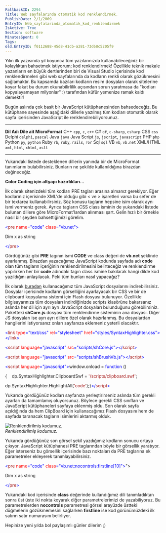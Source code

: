 ```yaml
---
FallbackID: 2294
Title: Web sayfalarında otomatik kod renklendirmek.
PublishDate: 2/1/2009
EntryID: Web_sayfalarinda_otomatik_kod_renklendirmek
IsActive: True
Section: software
MinutesSpent: 0
Tags: 
old.EntryID: f0112688-45d8-41cb-a281-73d68c5205f9
---
```

Yılın ilk yazısında yıl boyunca tüm yazılarınızda kullanabileceğiniz bir
kolaylıktan bahsetmek istiyorum; kod renklendirmek! Özellikle teknik
makale yazanların en büyük dertlerinden biri de Visual Studio içerisinde
kod renklendirmeleri gibi web sayfalarında da kodların renkli olarak
gözükmesini sağlamaktır. Bu kapsamda bazıları kodların resim dosyaları
olarak sitelerine koyar fakat bu durum okunabilirlilik açısından sorun
yaratmasa da "kodları kopyalayamayan milyonlar" :) tarafından küfür
yemenize ramak kaldı demektir!

Bugün aslında çok basit bir JavaScript kütüphanesinden bahsedeceğiz. Bu
kütüphane sayesinde aşağıdaki dillerle yazılmış tüm kodları otomatik
olarak sayfa içerisinden JavaScript ile renklendirebiliyorsunuz.

  ------------- --------------------------------
  **Dil Adı**   **Dile ait MicroFormat**
  C++           `cpp`, `c`, `c++`
  C\#           `c#`, `c-sharp`, `csharp`
  CSS           `css`
  Delphi        `delphi`, `pascal`
  Java          `java`
  Java Script   `js`, `jscript`, `javascript`
  PHP           `php`
  Python        `py`, `python`
  Ruby          `rb`, `ruby`, `rails`, `ror`
  Sql           `sql`
  VB            `vb`, `vb.net`
  XML/HTML      `xml`, `html`, `xhtml`, `xslt`
  ------------- --------------------------------

Yukarıdaki listede desteklenen dillerin yanında bir de MicroFormat
tanımlarını bulabilirsiniz. Bunların ne şekilde kullanıldığına birazdan
değineceğiz.

**Color Coding için altyapı hazırlıkları...**

İlk olarak sitenizdeki tüm kodları PRE tagları arasına almanız
gerekiyor. Eğer kodlarınız içerisinde XML'de olduğu gibi \< ve \>
işaretleri varsa bu sefer de bir textarea kullanabilirsiniz. Söz konusu
tagların hepsine isim olarak aynı ismi vermeniz gerek. Ayrıca tagların
CSS class isminin de yukarıdaki listede bulunan dillere göre
MicroFormat'lardan alınması şart. Gelin hızlı bir örnekle nasıl bir
şeyden bahsettiğimizi görelim.

<span style="color: blue;">\<</span><span
style="color: #a31515;">pre</span> <span
style="color: red;">name</span><span style="color: blue;">="code"</span>
<span style="color: red;">class</span><span
style="color: blue;">="vb.net"\></span>

Dim x as string

<span style="color: blue;">\</</span><span
style="color: #a31515;">pre</span><span style="color: blue;">\></span>

Gördüğünüz gibi **PRE** tagının ismi **CODE** ve class değeri de
**vb.net** şeklinde ayarlanmış. Birazdan yazacağımız JavaScript kodunda
sayfada adı **code** olan tüm tagların içeriğinin renklendirilmesini
belirteceğiz ve renklendirme yapılırken her bir **code** adındaki tagın
class ismine bakılarak hangi dilde kod yazıldığını anlaşılacak. Peki tüm
bunları nasıl yapacağız?

İlk olarak [buradan](http://code.google.com/p/syntaxhighlighter/)
kullanacağımız tüm JavaScript dosyalarını indirebilirsiniz. Dosyalar
içerisinde kodların görselliğini ayarlayacak bir CSS ve bir de clipboard
kopyalama sistemi için Flash dosyası bulunuyor. Özellikle
bilgisayarınıza tüm dosyaları indirdiğinizde scripts klasörüne
bakarsanız aslında her dil için ayrı ayrı JavaScript dosyaları
bulunduğunu görebilirsiniz. Paketteki **shCore.js** dosyası tüm
renklendirme sisteminin ana dosyası. Diğer JS dosyaları ise ayrı ayrı
dillere özel olarak hazırlanmış. Bu dosyalardan hangilerini istiyorsanız
onları sayfanıza eklemeniz yeterli olacaktır.

<span style="color: blue;">\<</span><span
style="color: #a31515;">link</span> <span
style="color: red;">type</span><span
style="color: blue;">="text/css"</span> <span
style="color: red;">rel</span><span
style="color: blue;">="stylesheet"</span> <span
style="color: red;">href</span><span
style="color: blue;">="styles/SyntaxHighlighter.css"\>\</</span><span
style="color: #a31515;">link</span><span style="color: blue;">\></span>

<span style="color: blue;">\<</span><span
style="color: #a31515;">script</span> <span
style="color: red;">language</span><span
style="color: blue;">="javascript"</span> <span
style="color: red;">src</span><span
style="color: blue;">="scripts/shCore.js"\>\</</span><span
style="color: #a31515;">script</span><span
style="color: blue;">\></span>

<span style="color: blue;">\<</span><span
style="color: #a31515;">script</span> <span
style="color: red;">language</span><span
style="color: blue;">="javascript"</span> <span
style="color: red;">src</span><span
style="color: blue;">="scripts/shBrushVb.js"\>\</</span><span
style="color: #a31515;">script</span><span
style="color: blue;">\></span>

<span style="color: blue;">\<</span><span
style="color: #a31515;">script</span> <span
style="color: red;">language</span><span
style="color: blue;">="javascript"\></span>window.onload = <span
style="color: blue;">function</span> ()

{    dp.SyntaxHighlighter.ClipboardSwf = <span
style="color: #a31515;">'/scripts/clipboard.swf'</span>;   

dp.SyntaxHighlighter.HighlightAll(<span
style="color: #a31515;">'code'</span>);}<span
style="color: blue;">\</</span><span
style="color: #a31515;">script</span><span
style="color: blue;">\></span>

Yukarıda gördüğünüz kodları sayfanıza yerleştirirseniz aslında tüm
gerekli ayarları da tamamlamış oluyorsunuz. Böylece gerekli CSS
sınıfları ve JavaScript kütüphaneleri sayfaya eklenmiş oldu. Son olarak
sayfa açıldığında da hem ClipBoard için kullanacağımız Flash dosyasını
hem de sayfada taranacak tagların isimlerini aktarmış olduk.

![Renklendirilmiş
kodumuz.](media/Web_sayfalarinda_otomatik_kod_renklendirmek/01012009.png)\
*Renklendirilmiş kodumuz.*

Yukarıda gördüğünüz son görsel şekil yazdığımız kodların sonucu ortaya
çıkıyor. JavaScript kütüphanesi PRE taglarından böyle bir görsellik
yaratıyor. Eğer isterseniz bu görsellik içerisinde bazı noktaları da PRE
taglarına ek parametreler ekleyerek tanımlayabilirsiniz.

<span style="color: blue;">\<</span><span
style="color: #a31515;">pre</span> <span
style="color: red;">name</span><span style="color: blue;">="code"</span>
<span style="color: red;">class</span><span
style="color: blue;">="vb.net:nocontrols:firstline[10]"\></span>"\>

Dim x as string

<span style="color: blue;">\</</span><span
style="color: #a31515;">pre</span><span style="color: blue;">\></span>

Yukarıdaki kod içerisinde **class** değerinde kullandığımız dili
tanımladıktan sonra üst üste iki nokta koyarak diğer parametrelerimizi
de yazabiliyoruz. Bu parametrelerden **nocontrols** parametresi görsel
arayüzde üstteki düğmelerin gözükmemesini sağlarken **firstline** ise
kod görünümüzdeki ilk satırın satır numarasını belirliyor.

Hepinize yeni yılda bol paylaşımlı günler dilerim ;)


